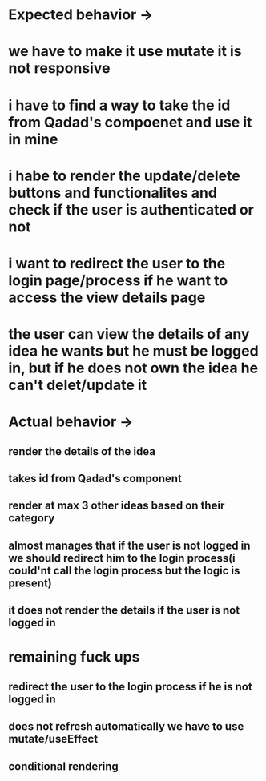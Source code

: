 # Expected behavior ->

# we have to make it use mutate it is not responsive 
# i have to find a way to take the id from Qadad's compoenet and use it in mine
# i habe to render the update/delete buttons and functionalites and check if the user is authenticated or not
# i want to redirect the user to the login page/process if he want to access the view details page
# the user can view the details of any idea he wants but he must be logged in, but if he does not own the idea he can't delet/update it



# Actual behavior ->

## render the details of the idea
## takes id from Qadad's component 
## render at max 3 other ideas based on their category
## almost manages that if the user is not logged in we should redirect him to the login process(i could'nt call the login process but the logic is present)
## it does not render the details if the user is not logged in


# remaining fuck ups

## redirect the user to the login process if he is not logged in
## does not refresh automatically we have to use mutate/useEffect
## conditional rendering